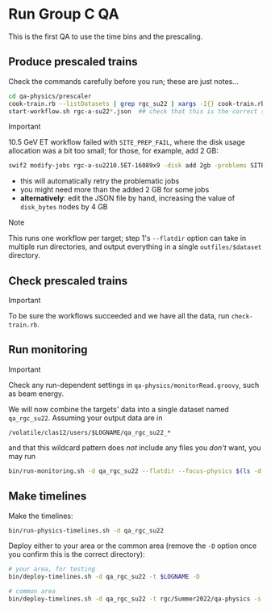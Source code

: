 # Run Group C QA

This is the first QA to use the time bins and the prescaling.

## Produce prescaled trains

Check the commands carefully before you run; these are just notes...
```bash
cd qa-physics/prescaler
cook-train.rb --listDatasets | grep rgc_su22 | xargs -I{} cook-train.rb --dataset {} --coatjava 10.1.1
start-workflow.sh rgc-a-su22*.json  ## check that this is the correct set of JSON files before running
```

> [!IMPORTANT]
> 10.5 GeV ET workflow failed with `SITE_PREP_FAIL`, where the disk usage allocation was a bit too small; for those,
> for example, add 2 GB:
> ```bash
> swif2 modify-jobs rgc-a-su2210.5ET-16089x9 -disk add 2gb -problems SITE_PREP_FAIL
> ```
> - this will automatically retry the problematic jobs
> - you might need more than the added 2 GB for some jobs
> - **alternatively**: edit the JSON file by hand, increasing the value of `disk_bytes` nodes by 4 GB
<!--`-->

> [!NOTE]
> This runs one workflow per target; step 1's `--flatdir` option can take in multiple run directories,
> and output everything in a single `outfiles/$dataset` directory.

## Check prescaled trains

> [!IMPORTANT]
> To be sure the workflows succeeded and we have all the data, run `check-train.rb`.

## Run monitoring

> [!IMPORTANT]
> Check any run-dependent settings in `qa-physics/monitorRead.groovy`, such as beam energy.

We will now combine the targets' data into a single dataset named `qa_rgc_su22`.
Assuming your output data are in
```
/volatile/clas12/users/$LOGNAME/qa_rgc_su22_*
```
and that this wildcard pattern does _not_ include any files you _don't_ want, you may run
```bash
bin/run-monitoring.sh -d qa_rgc_su22 --flatdir --focus-physics $(ls -d /volatile/clas12/users/$LOGNAME/qa_rgc_su22_*/train/QA)
```

## Make timelines

Make the timelines:
```bash
bin/run-physics-timelines.sh -d qa_rgc_su22
```

Deploy either to your area or the common area (remove the `-D` option once you confirm this is the correct directory):
```bash
# your area, for testing
bin/deploy-timelines.sh -d qa_rgc_su22 -t $LOGNAME -D

# common area
bin/deploy-timelines.sh -d qa_rgc_su22 -t rgc/Summer2022/qa-physics -s pass1-prescaled -D
```
